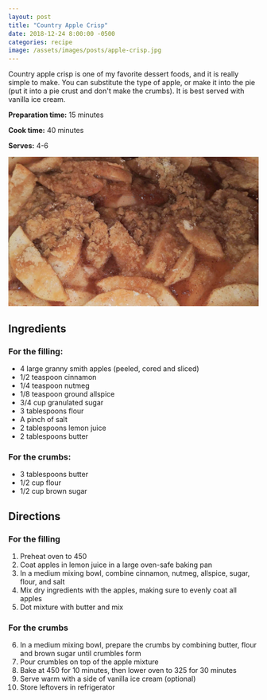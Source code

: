 ```yaml
---
layout: post
title: "Country Apple Crisp"
date: 2018-12-24 8:00:00 -0500
categories: recipe
image: /assets/images/posts/apple-crisp.jpg
---
```


Country apple crisp is one of my favorite dessert foods, and it is really simple to make. You can substitute the type of apple, or make it into the pie (put it into a pie crust and don't make the crumbs). It is best served with vanilla ice cream.

**Preparation time:** 15 minutes

**Cook time:** 40 minutes

**Serves:** 4-6

![Apple Crisp](/assets/images/posts/apple-crisp.jpg)

## Ingredients

### For the filling:

- 4 large granny smith apples (peeled, cored and sliced)
- 1/2 teaspoon cinnamon
- 1/4 teaspoon nutmeg
- 1/8 teaspoon ground allspice
- 3/4 cup granulated sugar
- 3 tablespoons flour
- A pinch of salt
- 2 tablespoons lemon juice
- 2 tablespoons butter

### For the crumbs:

- 3 tablespoons butter
- 1/2 cup flour
- 1/2 cup brown sugar

## Directions

### For the filling

1. Preheat oven to 450
2. Coat apples in lemon juice in a large oven-safe baking pan
3. In a medium mixing bowl, combine cinnamon, nutmeg, allspice, sugar, flour, and salt
4. Mix dry ingredients with the apples, making sure to evenly coat all apples
5. Dot mixture with butter and mix

### For the crumbs

6. In a medium mixing bowl, prepare the crumbs by combining butter, flour and brown sugar until crumbles form
7. Pour crumbles on top of the apple mixture
8. Bake at 450 for 10 minutes, then lower oven to 325 for 30 minutes
9. Serve warm with a side of vanilla ice cream (optional)
10. Store leftovers in refrigerator
